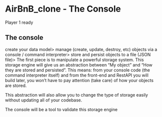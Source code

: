 # AirBnB_clone - The Console
Player 1 ready

## The console
create your data model>
manage (create, update, destroy, etc) objects via a console / command interpreter>
store and persist objects to a file (JSON file)>
The first piece is to manipulate a powerful storage system. This storage engine will give us an abstraction between “My object” and “How they are stored and persisted”. This means: from your console code (the command interpreter itself) and from the front-end and RestAPI you will build later, you won’t have to pay attention (take care) of how your objects are stored.

This abstraction will also allow you to change the type of storage easily without updating all of your codebase.

The console will be a tool to validate this storage engine
